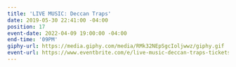 ```yaml
---
title: 'LIVE MUSIC: Deccan Traps'
date: 2019-05-30 22:41:00 -04:00
position: 17
event-date: 2022-04-09 19:00:00 -04:00
end-time: '09PM'
giphy-url: https://media.giphy.com/media/RMk32NEpSgcIoljwwz/giphy.gif
event-url: https://www.eventbrite.com/e/live-music-deccan-traps-tickets-275349948107
---
```


